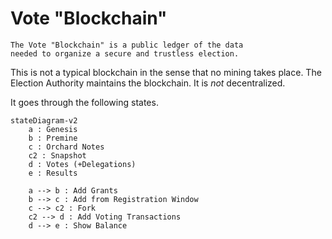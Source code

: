 # Vote "Blockchain"

```admonish info
The Vote "Blockchain" is a public ledger of the data
needed to organize a secure and trustless election.
```

This is not a typical blockchain in the sense that
no mining takes place. The Election Authority maintains
the blockchain. It is *not* decentralized.

It goes through the following states.

```mermaid
stateDiagram-v2
    a : Genesis
    b : Premine
    c : Orchard Notes
    c2 : Snapshot
    d : Votes (+Delegations)
    e : Results

    a --> b : Add Grants
    b --> c : Add from Registration Window
    c --> c2 : Fork
    c2 --> d : Add Voting Transactions
    d --> e : Show Balance
```
